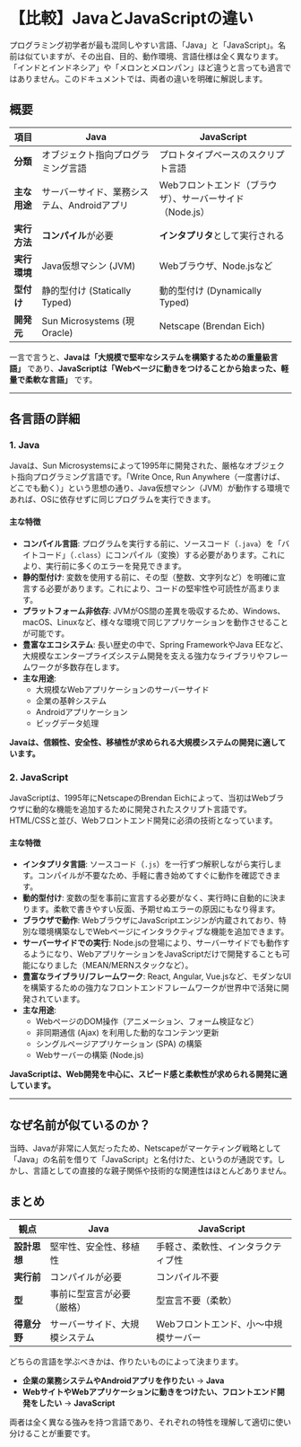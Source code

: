 # 【比較】JavaとJavaScriptの違い

プログラミング初学者が最も混同しやすい言語、「Java」と「JavaScript」。名前は似ていますが、その出自、目的、動作環境、言語仕様は全く異なります。「インドとインドネシア」や「メロンとメロンパン」ほど違うと言っても過言ではありません。このドキュメントでは、両者の違いを明確に解説します。

## 概要

| 項目 | Java | JavaScript |
| --- | --- | --- |
| **分類** | オブジェクト指向プログラミング言語 | プロトタイプベースのスクリプト言語 |
| **主な用途** | サーバーサイド、業務システム、Androidアプリ | Webフロントエンド（ブラウザ）、サーバーサイド（Node.js） |
| **実行方法** | **コンパイル**が必要 | **インタプリタ**として実行される |
| **実行環境** | Java仮想マシン (JVM) | Webブラウザ、Node.jsなど |
| **型付け** | 静的型付け (Statically Typed) | 動的型付け (Dynamically Typed) |
| **開発元** | Sun Microsystems (現 Oracle) | Netscape (Brendan Eich) |

一言で言うと、**Javaは「大規模で堅牢なシステムを構築するための重量級言語」** であり、**JavaScriptは「Webページに動きをつけることから始まった、軽量で柔軟な言語」** です。

---

## 各言語の詳細

### 1. Java

Javaは、Sun Microsystemsによって1995年に開発された、厳格なオブジェクト指向プログラミング言語です。「Write Once, Run Anywhere（一度書けば、どこでも動く）」という思想の通り、Java仮想マシン（JVM）が動作する環境であれば、OSに依存せずに同じプログラムを実行できます。

#### 主な特徴

- **コンパイル言語**: プログラムを実行する前に、ソースコード（`.java`）を「バイトコード」（`.class`）にコンパイル（変換）する必要があります。これにより、実行前に多くのエラーを発見できます。
- **静的型付け**: 変数を使用する前に、その型（整数、文字列など）を明確に宣言する必要があります。これにより、コードの堅牢性や可読性が高まります。
- **プラットフォーム非依存**: JVMがOS間の差異を吸収するため、Windows、macOS、Linuxなど、様々な環境で同じアプリケーションを動作させることが可能です。
- **豊富なエコシステム**: 長い歴史の中で、Spring FrameworkやJava EEなど、大規模なエンタープライズシステム開発を支える強力なライブラリやフレームワークが多数存在します。
- **主な用途**:
    - 大規模なWebアプリケーションのサーバーサイド
    - 企業の基幹システム
    - Androidアプリケーション
    - ビッグデータ処理

**Javaは、信頼性、安全性、移植性が求められる大規模システムの開発に適しています。**

### 2. JavaScript

JavaScriptは、1995年にNetscapeのBrendan Eichによって、当初はWebブラウザに動的な機能を追加するために開発されたスクリプト言語です。HTML/CSSと並び、Webフロントエンド開発に必須の技術となっています。

#### 主な特徴

- **インタプリタ言語**: ソースコード（`.js`）を一行ずつ解釈しながら実行します。コンパイルが不要なため、手軽に書き始めてすぐに動作を確認できます。
- **動的型付け**: 変数の型を事前に宣言する必要がなく、実行時に自動的に決まります。柔軟で書きやすい反面、予期せぬエラーの原因にもなり得ます。
- **ブラウザで動作**: WebブラウザにJavaScriptエンジンが内蔵されており、特別な環境構築なしでWebページにインタラクティブな機能を追加できます。
- **サーバーサイドでの実行**: Node.jsの登場により、サーバーサイドでも動作するようになり、WebアプリケーションをJavaScriptだけで開発することも可能になりました（MEAN/MERNスタックなど）。
- **豊富なライブラリ/フレームワーク**: React, Angular, Vue.jsなど、モダンなUIを構築するための強力なフロントエンドフレームワークが世界中で活発に開発されています。
- **主な用途**:
    - WebページのDOM操作（アニメーション、フォーム検証など）
    - 非同期通信 (Ajax) を利用した動的なコンテンツ更新
    - シングルページアプリケーション (SPA) の構築
    - Webサーバーの構築 (Node.js)

**JavaScriptは、Web開発を中心に、スピード感と柔軟性が求められる開発に適しています。**

---

## なぜ名前が似ているのか？

当時、Javaが非常に人気だったため、Netscapeがマーケティング戦略として「Java」の名前を借りて「JavaScript」と名付けた、というのが通説です。しかし、言語としての直接的な親子関係や技術的な関連性はほとんどありません。

## まとめ

| 観点 | Java | JavaScript |
| --- | --- | --- |
| **設計思想** | 堅牢性、安全性、移植性 | 手軽さ、柔軟性、インタラクティブ性 |
| **実行前** | コンパイルが必要 | コンパイル不要 |
| **型** | 事前に型宣言が必要（厳格） | 型宣言不要（柔軟） |
| **得意分野** | サーバーサイド、大規模システム | Webフロントエンド、小〜中規模サーバー |

どちらの言語を学ぶべきかは、作りたいものによって決まります。
- **企業の業務システムやAndroidアプリを作りたい** → **Java**
- **WebサイトやWebアプリケーションに動きをつけたい、フロントエンド開発をしたい** → **JavaScript**

両者は全く異なる強みを持つ言語であり、それぞれの特性を理解して適切に使い分けることが重要です。 